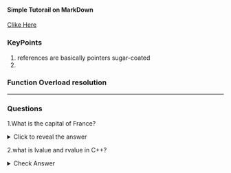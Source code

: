 

#### Simple Tutorail on MarkDown

[Clike Here](https://www.youtube.com/watch?v=qhoXn4bIE1s)

### KeyPoints


1. references are basically pointers sugar-coated
2. 



### Function Overload resolution

---
### Questions

1.What is the capital of France?
<details>
  <summary>Click to reveal the answer</summary>
  The capital of France is **Paris**.
</details>


2.what is lvalue and rvalue in C++?
<details>
  <summary>Check Answer</summary>
  '''The capital of France is **Paris**.'''
</details>